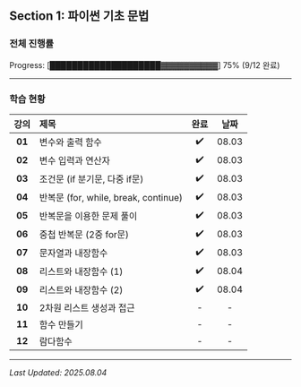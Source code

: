 ## Section 1: 파이썬 기초 문법

### 전체 진행률

Progress: [████████████████████▓▓▓▓▓▓▓▓▓▓] 75% (9/12 완료)

---

### 학습 현황

| 강의 | 제목 | 완료 | 날짜 |
|:---:|:---|:---:|:---:|
| **01** | 변수와 출력 함수 | ✔️ | 08.03 |
| **02** | 변수 입력과 연산자 | ✔️ | 08.03 |
| **03** | 조건문 (if 분기문, 다중 if문) | ✔️ | 08.03 |
| **04** | 반복문 (for, while, break, continue) | ✔️ | 08.03 |
| **05** | 반복문을 이용한 문제 풀이 | ✔️ | 08.03 |
| **06** | 중첩 반복문 (2중 for문) | ✔️ | 08.03 |
| **07** | 문자열과 내장함수 | ✔️ | 08.03 |
| **08** | 리스트와 내장함수 (1) | ✔️ | 08.04 |
| **09** | 리스트와 내장함수 (2) | ✔️ | 08.04 |
| **10** | 2차원 리스트 생성과 접근 | - | - |
| **11** | 함수 만들기 | - | - | - |
| **12** | 람다함수 | - | - | - |

---

*Last Updated: 2025.08.04*